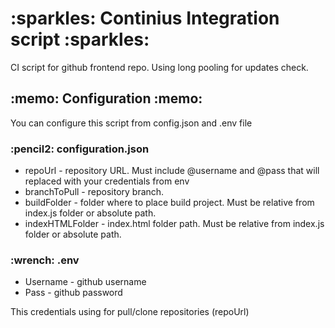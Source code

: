 <h1> :sparkles: Continius Integration script :sparkles: </h1>

CI script for github frontend repo. Using long pooling for updates check.

<h2> :memo: Configuration :memo: </h2>
<p>
  You can configure this script from config.json and .env file 
</p>
<h3> :pencil2: configuration.json </h3>
<ul>
  <li>
    repoUrl - repository URL. Must include @username and @pass that will replaced with your credentials from env
  </li>
  <li>
    branchToPull - repository branch.
  </li>
  <li>
    buildFolder - folder where to place build project. Must be relative from index.js folder or absolute path.
  </li>
  <li>
    indexHTMLFolder - index.html folder path. Must be relative from index.js folder or absolute path.
  </li>
</ul>

<h3> :wrench: .env </h3>

<ul>
  <li>
    Username - github username
  </li>
  <li>
    Pass - github password
  </li>
</ul>

<p>
  This credentials using for pull/clone repositories (repoUrl)
</p>
